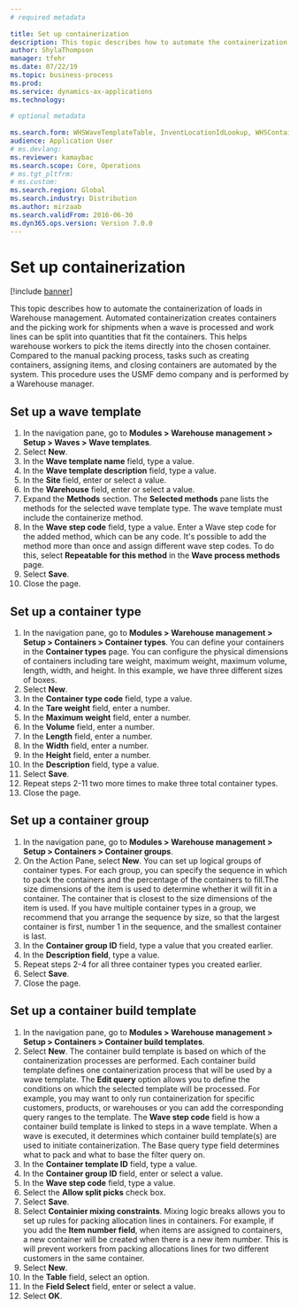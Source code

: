 ```yaml
--- 
# required metadata 
 
title: Set up containerization
description: This topic describes how to automate the containerization of loads in Warehouse management. 
author: ShylaThompson
manager: tfehr 
ms.date: 07/22/19
ms.topic: business-process 
ms.prod:  
ms.service: dynamics-ax-applications 
ms.technology:  
 
# optional metadata 
 
ms.search.form: WHSWaveTemplateTable, InventLocationIdLookup, WHSContainerType, WHSContainerGroup, WHSContainerizationTable, WHSContainerizationBreak, WHSCreateContainerBreak   
audience: Application User 
# ms.devlang:  
ms.reviewer: kamaybac
ms.search.scope: Core, Operations 
# ms.tgt_pltfrm:  
# ms.custom:  
ms.search.region: Global
ms.search.industry: Distribution
ms.author: mirzaab
ms.search.validFrom: 2016-06-30 
ms.dyn365.ops.version: Version 7.0.0 
---
```

# Set up containerization

[!include [banner](../../includes/banner.md)]

This topic describes how to automate the containerization of loads in Warehouse management. Automated containerization creates containers and the picking work for shipments when a wave is processed and work lines can be split into quantities that fit the containers. This helps warehouse workers to pick the items directly into the chosen container. Compared to the manual packing process, tasks such as creating containers, assigning items, and closing containers are automated by the system. This procedure uses the USMF demo company and is performed by a Warehouse manager.


## Set up a wave template
1. In the navigation pane, go to **Modules > Warehouse management > Setup > Waves > Wave templates**.
2. Select **New**.
3. In the **Wave template name** field, type a value.
4. In the **Wave template description** field, type a value.
5. In the **Site** field, enter or select a value.
6. In the **Warehouse** field, enter or select a value.
7. Expand the **Methods** section. The **Selected methods** pane lists the methods for the selected wave template type. The wave template must include the containerize method.  
8. In the **Wave step code** field, type a value. Enter a Wave step code for the added method, which can be any code. It's possible to add the method more than once and assign different wave step codes. To do this, select **Repeatable for this method** in the **Wave process methods** page.  
9. Select **Save**.
10. Close the page.

## Set up a container type
1. In the navigation pane, go to **Modules > Warehouse management > Setup > Containers > Container types**. You can define your containers in the **Container types** page. You can configure the physical dimensions of containers including tare weight, maximum weight, maximum volume, length, width, and height. In this example, we have three different sizes of boxes.  
2. Select **New**.
3. In the **Container type code** field, type a value.
4. In the **Tare weight** field, enter a number.
5. In the **Maximum weight** field, enter a number.
6. In the **Volume** field, enter a number.
7. In the **Length** field, enter a number.
8. In the **Width** field, enter a number.
9. In the **Height** field, enter a number.
10. In the **Description** field, type a value.
11. Select **Save**.
13. Repeat steps 2-11 two more times to make three total container types.
14. Close the page.

## Set up a container group
1. In the navigation pane, go to **Modules > Warehouse management > Setup > Containers > Container groups**.
2. On the Action Pane, select **New**. You can set up logical groups of container types. For each group, you can specify the sequence in which to pack the containers and the percentage of the containers to fill.The size dimensions of the item is used to determine whether it will fit in a container. The container that is closest to the size dimensions of the item is used. If you have multiple container types in a group, we recommend that you arrange the sequence by size, so that the largest container is first, number 1 in the sequence, and the smallest container is last.    
3. In the **Container group ID** field, type a value that you created earlier.
4. In the **Description field**, type a value.
5. Repeat steps 2-4 for all three container types you created earlier.
6. Select **Save**.
7. Close the page.

## Set up a container build template
1. In the navigation pane, go to **Modules > Warehouse management > Setup > Containers > Container build templates**.
2. Select **New**. The container build template is based on which of the containerization processes are performed. Each container build template defines one containerization process that will be used by a wave template. The **Edit query** option allows you to define the conditions on which the selected template will be processed. For example, you may want to only run containerization for specific customers, products, or warehouses or you can add the corresponding query ranges to the template. The **Wave step code** field is how a container build template is linked to steps in a wave template. When a wave is executed, it determines which container build template(s) are used to initiate containerization. The Base query type field determines what to pack and what to base the filter query on. 
3. In the **Container template ID** field, type a value.
4. In the **Container group ID** field, enter or select a value.
5. In the **Wave step code** field, type a value.
6. Select the **Allow split picks** check box.
7. Select **Save**.
8. Select **Containier mixing constraints**. Mixing logic breaks allows you to set up rules for packing allocation lines in containers. For example, if you add the **Item number field**, when items are assigned to containers, a new container will be created when there is a new item number. This is will prevent workers from packing allocations lines for two different customers in the same container.  
9. Select **New**.
10. In the **Table** field, select an option.
11. In the **Field Select** field, enter or select a value.
12. Select **OK**.

